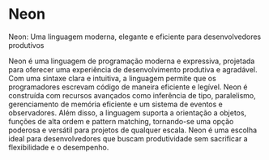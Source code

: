 # Neon
Neon: Uma linguagem moderna, elegante e eficiente para desenvolvedores produtivos

Neon é uma linguagem de programação moderna e expressiva, projetada para oferecer uma experiência de desenvolvimento produtiva e agradável. Com uma sintaxe clara e intuitiva, a linguagem permite que os programadores escrevam código de maneira eficiente e legível. Neon é construída com recursos avançados como inferência de tipo, paralelismo, gerenciamento de memória eficiente e um sistema de eventos e observadores. Além disso, a linguagem suporta a orientação a objetos, funções de alta ordem e pattern matching, tornando-se uma opção poderosa e versátil para projetos de qualquer escala. Neon é uma escolha ideal para desenvolvedores que buscam produtividade sem sacrificar a flexibilidade e o desempenho.
